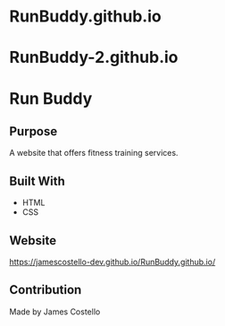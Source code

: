 # RunBuddy.github.io

# RunBuddy-2.github.io

# Run Buddy

## Purpose
A website that offers fitness training services.

## Built With
* HTML
* CSS

## Website
https://jamescostello-dev.github.io/RunBuddy.github.io/

## Contribution
Made by James Costello
